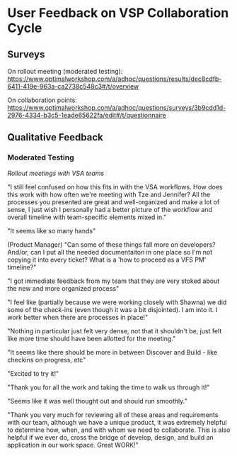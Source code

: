 # User Feedback on VSP Collaboration Cycle

## Surveys

On rollout meeting (moderated testing): https://www.optimalworkshop.com/a/adhoc/questions/results/dec8cdfb-6411-419e-963a-ca2738c548c3#/t/overview

On collaboration points: https://www.optimalworkshop.com/a/adhoc/questions/surveys/3b9cdd1d-2976-4334-b3c5-1eade65622fa/edit#/t/questionnaire

## Qualitative Feedback 

### Moderated Testing 

_Rollout meetings with VSA teams_ 

"I still feel confused on how this fits in with the VSA workflows. How does this work with how often we're meeting with Tze and Jennifer? All the processes you presented are great and well-organized and make a lot of sense, I just wish I personally had a better picture of the workflow and overall timeline with team-specific elements mixed in." 

"It seems like so many hands"

(Product Manager) "Can some of these things fall more on developers? And/or, can I put all the needed documentaiton in one place so I'm not copying it into every ticket? What is a 'how to proceed as a VFS PM' timeline?"

"I got immediate feedback from my team that they are very stoked about the new and more organized process" 

"I feel like (partially because we were working closely with Shawna) we did some of the check-ins (even though it was a bit disjointed). I am into it. I work better when there are processes in place!"

"Nothing in particular just felt very dense, not that it shouldn't be, just felt like more time should have been allotted for the meeting."

"It seems like there should be more in between Discover and Build - like checkins on progress, etc"

"Excited to try it!"

"Thank you for all the work and taking the time to walk us through it!"

"Seems like it was well thought out and should run smoothly."

"Thank you very much for reviewing all of these areas and requirements with our team, although we have a unique product, it was extremely helpful to determine how, when, and with whom we need to collaborate. This is also helpful if we ever do, cross the bridge of develop, design, and build an application in our work space. Great WORK!"
